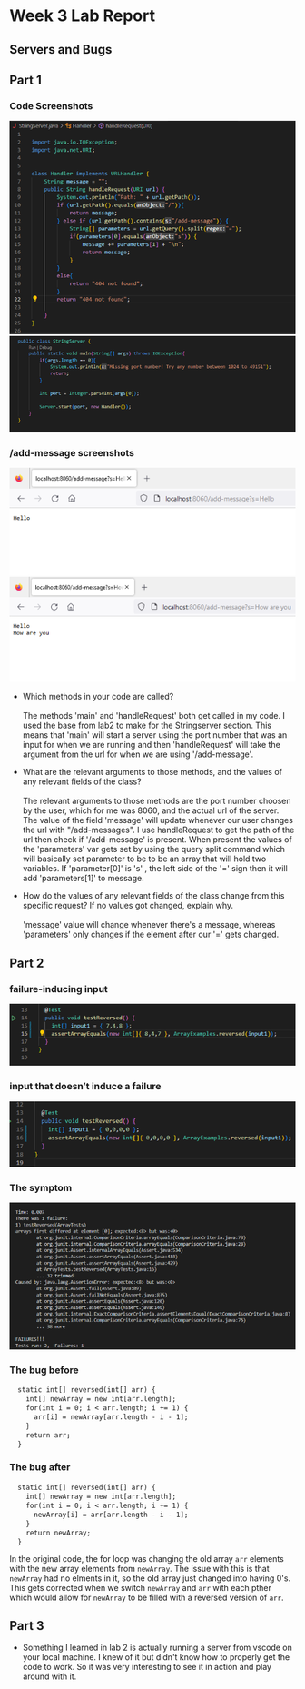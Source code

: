 # **Week 3 Lab Report**

## Servers and Bugs

## Part 1

### Code Screenshots
![Image](screenshot-lab3/a.png)
![Image](screenshot-lab3/b.png)

### /add-message screenshots
![Image](screenshot-lab3/c.png)
![Image](screenshot-lab3/d.png)

- Which methods in your code are called?\
\
The methods 'main' and 'handleRequest' both get called in my code. I used the base from lab2 to make for the Stringserver section. This means that 'main' will start a server using the port number that was an input for when we are running and then 'handleRequest' will take the argument from the url for when we are using '/add-message'.

- What are the relevant arguments to those methods, and the values of any relevant fields of the class?\
\
The relevant arguments to those methods are the port number choosen by the user, which for me was 8060, and the actual url of the server. The value of the field 'message' will update whenever our user changes the url with "/add-messages". I use handleRequest to get the path of the url then check if '/add-message' is present. When present the values of the 'parameters' var gets set by using the query split command which will basically set parameter to be to be an array that will hold two variables. If 'parameter[0]' is 's' , the left side of the '=' sign then it will add 'parameters[1]' to message.

- How do the values of any relevant fields of the class change from this specific request? If no values got changed, explain why.\
\
'message' value will change whenever there's a message, whereas 'parameters' only changes if the element after our '=' gets changed. 

## Part 2

### failure-inducing input
![Image](screenshot-lab3/failure.png)
### input that doesn’t induce a failure
![Image](screenshot-lab3/input.png)
### The symptom
![Image](screenshot-lab3/symptom.png)
### The bug before
```
  static int[] reversed(int[] arr) {
    int[] newArray = new int[arr.length];
    for(int i = 0; i < arr.length; i += 1) {
      arr[i] = newArray[arr.length - i - 1];
    }
    return arr;
  }
```
### The bug after
```
  static int[] reversed(int[] arr) {
    int[] newArray = new int[arr.length];
    for(int i = 0; i < arr.length; i += 1) {
      newArray[i] = arr[arr.length - i - 1];
    }
    return newArray;
  }
```

In the original code, the for loop was changing the old array `arr` elements with the new array elements from `newArray`. The issue with this is that `newArray` had no elments in it, so the old array just changed into having 0's. This gets corrected when we switch `newArray` and `arr` with each pther which would allow for `newArray` to be filled with a reversed version of `arr`.

## Part 3
- Something I learned in lab 2 is actually running a server from vscode on your local machine. I knew of it but didn't know how to properly get the code to work. So it was very interesting to see it in action and play around with it. 